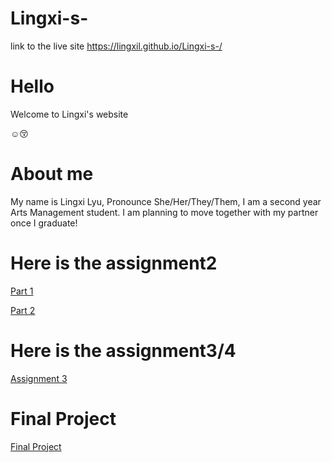 # Lingxi-s-
link to the live site https://lingxil.github.io/Lingxi-s-/

# Hello
Welcome to Lingxi's website 

:relaxed::kissing_closed_eyes:

# About me
My name is Lingxi Lyu, Pronounce She/Her/They/Them, I am a second year Arts Management student. I am planning to move together with my partner once I graduate!

# Here is the assignment2
[Part 1](/Part1.md)

[Part 2](/Part2.md)

# Here is the assignment3/4
[Assignment 3](/Assignment3.md)

# Final Project
[Final Project](/Final_Project_Lingxi.md)
